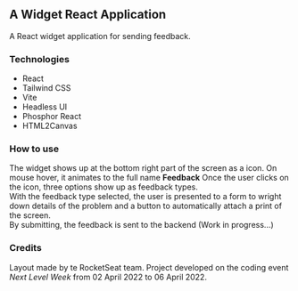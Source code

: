 ## A Widget React Application


A React widget application for sending feedback.

### Technologies

* React
* Tailwind CSS
* Vite
* Headless UI
* Phosphor React
* HTML2Canvas

### How to use

The widget shows up at the bottom right part of the screen as a icon. On mouse hover, it animates to the full name **Feedback**
Once the user clicks on the icon, three options show up as feedback types. <br>
With the feedback type selected, the user is presented to a form to wright down details of the problem and a button to automatically attach a print of the screen.<br>
By submitting, the feedback is sent to the backend (Work in progress...)
### Credits
Layout made by te RocketSeat team. Project developed on the coding event *Next Level Week* from 02 April 2022 to 06 April 2022.

